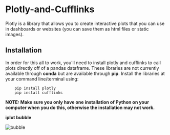 # Plotly-and-Cufflinks 
Plotly is a library that allows you to create interactive plots that you can use in dashboards or websites (you can save them as html files or static images). 

## Installation
In order for this all to work, you'll need to install plotly and cufflinks to call plots directly off of a pandas dataframe. These libraries are not currently available through **conda** but are available through **pip**. Install the libraries at your command line/terminal using:  
```   
    pip install plotly  
    pip install cufflinks  
```    
**NOTE: Make sure you only have one installation of Python on your computer when you do this, otherwise the installation may not work.**  

**iplot bubble**  

![bubble](https://user-images.githubusercontent.com/31370503/65385652-27f94500-dd3a-11e9-9134-dc12341143e6.png)
